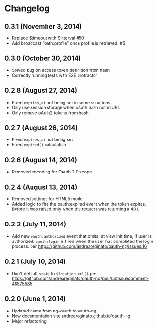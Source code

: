 # Changelog


## 0.3.1 (November 3, 2014)

* Replace $timeout with $interval #50
* Add broadcast “oath:profile” once profile is retrieved. #51

## 0.3.0 (October 30, 2014)

* Solved bug on access token definition from hash
* Correctly running tests with E2E protractor

## 0.2.8 (August 27, 2014)

* Fixed `expries_at` not being set in some situations
* Only use session storage when oAuth hash not in URL
* Only remove oAuth2 tokens from hash

## 0.2.7 (August 26, 2014)

* Fixed `expires_at` not being set
* Fixed `expired()` calculation

## 0.2.6 (August 14, 2014)

* Removed encoding for OAuth 2.0 scope.

## 0.2.4 (August 13, 2014)

* Removed settings for HTML5 mode
* Added logic to fire the oauth:expired event when the token expires. Before it was raised
only when the request was returning a 401.

## 0.2.2 (July 11, 2014)

* Add new `oauth:authorized` event that omits, at view init time, if user is authorized.
`oauth:login` is fired when the user has completed the login process.
per https://github.com/andreareginato/oauth-ng/issues/16


## 0.2.1 (July 10, 2014)

* Don't default `state` to `$location.url()` per https://github.com/andreareginato/oauth-ng/pull/15#issuecomment-48575585

## 0.2.0 (June 1, 2014)

* Updated name from ng-oauth to oauth-ng
* New documentation site andreareginato.github.io/oauth-ng
* Major refactoring
